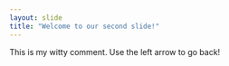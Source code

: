 ```yaml
---
layout: slide
title: "Welcome to our second slide!"
---
```

This is my witty comment.
Use the left arrow to go back!
